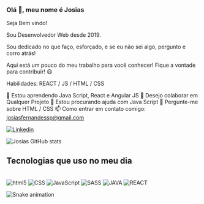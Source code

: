 ### Olá 👋, meu nome é Josias

Seja Bem vindo!

Sou Desenvolvedor Web desde 2019. 

Sou dedicado no que faço, esforçado, e se eu não sei algo, pergunto e corro atrás!

Aqui está um pouco do meu trabalho para você conhecer! Fique a vontade para contribuir! 😃

Habilidades: REACT / JS / HTML / CSS

 🌱  Estou aprendendo Java Script, React e Angular JS 👯 Desejo colaborar em Qualquer Projeto 🤔 Estou procurando ajuda com Java Script 💬 Pergunte-me sobre HTML / CSS 📫 Como entrar em contato comigo: josiasfernandessp@gmail.com

[![Linkedin](https://img.shields.io/badge/LinkedIn-0077B5?style=for-the-badge&logo=linkedin&logoColor=white)](https://www.linkedin.com/in/josias-fernandes-pcd/)

![Josias GitHub stats](https://github-readme-stats.vercel.app/api?username=josiasssp&show_icons=true&theme=onedark)


## Tecnologias que uso no meu dia

<div style="display: inline_block"></br>
<img align="center" alt="html5" src="https://img.shields.io/badge/HTML5-E34F26?style=for-the-badge&logo=html5&logoColor=white">
<img align="center" alt="CSS" src="https://img.shields.io/badge/CSS3-1572B6?style=for-the-badge&logo=css3&logoColor=white">
<img align="center" alt="JavaScript" src="https://img.shields.io/badge/JavaScript-F7DF1E?style=for-the-badge&logo=javascript&logoColor=black">
<img align="center" alt="SASS" src="https://img.shields.io/badge/Sass-CC6699?style=for-the-badge&logo=sass&logoColor=white">
<img align="center" alt="JAVA" src="https://img.shields.io/badge/Java-ED8B00?style=for-the-badge&logo=java&logoColor=white">
<img align="center" alt="REACT" src="https://img.shields.io/badge/React-20232A?style=for-the-badge&logo=react&logoColor=61DAFB">


![Snake animation](https://github.com/josiasssp/blob/output/github-contribution-grid-snake.svg)

</div>

